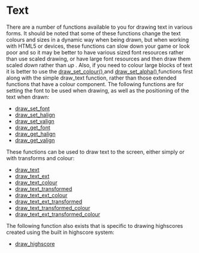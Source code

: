 # Text

There are a number of functions available to you for drawing text in
various forms. It should be noted that some of these functions change
the text colours and sizes in a dynamic way when being drawn, but when
working with HTML5 or devices, these functions can slow down your game
or look poor and so it may be better to have various sized font
resources rather than use scaled drawing, or have large font resources
and then draw them scaled *down* rather than *up* . Also, if you need to
colour large blocks of text it is better to use the [ draw_set_colour()
](../Colour_And_Alpha/draw_set_colour) and [ draw_set_alpha()
](../Colour_And_Alpha/draw_set_alpha) functions first along with the
simple draw_text function, rather than those extended functions that
have a colour component. The following functions are for setting the
font to be used when drawing, as well as the positioning of the text
when drawn:

-   [draw_set_font](draw_set_font)
-   [draw_set_halign](draw_set_halign)
-   [draw_set_valign](draw_set_valign)
-   [draw_get_font](draw_get_font)
-   [draw_get_halign](draw_get_halign)
-   [draw_get_valign](draw_get_valign)

These functions can be used to draw text to the screen, either simply or
with transforms and colour:

-   [draw_text](draw_text)
-   [draw_text_ext](draw_text_ext)
-   [draw_text_colour](draw_text_colour)
-   [draw_text_transformed](draw_text_transformed)
-   [draw_text_ext_colour](draw_text_ext_colour)
-   [draw_text_ext_transformed](draw_text_ext_transformed)
-   [draw_text_transformed_colour](draw_text_transformed_colour)
-   [draw_text_ext_transformed_colour](draw_text_ext_transformed_colour)

The following function also exists that is specific to drawing
highscores created using the built in highscore system:

-   [draw_highscore](draw_highscore)
